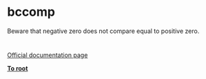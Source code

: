 # bccomp





Beware that negative zero does not compare equal to positive zero.

  

#

[Official documentation page](https://www.php.net/manual/en/function.bccomp.php)

**[To root](/README.md)**